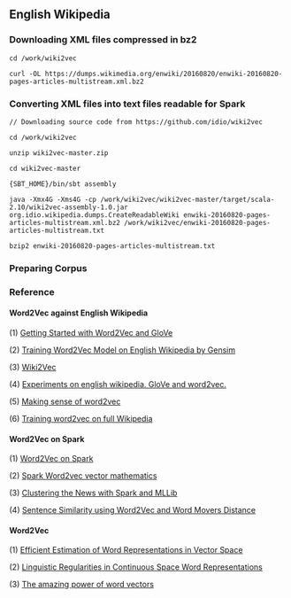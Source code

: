 ## English Wikipedia

### Downloading XML files compressed in bz2

~~~
cd /work/wiki2vec

curl -OL https://dumps.wikimedia.org/enwiki/20160820/enwiki-20160820-pages-articles-multistream.xml.bz2
~~~


### Converting XML files into text files readable for Spark

~~~
// Downloading source code from https://github.com/idio/wiki2vec

cd /work/wiki2vec

unzip wiki2vec-master.zip

cd wiki2vec-master

{SBT_HOME}/bin/sbt assembly

java -Xmx4G -Xms4G -cp /work/wiki2vec/wiki2vec-master/target/scala-2.10/wiki2vec-assembly-1.0.jar org.idio.wikipedia.dumps.CreateReadableWiki enwiki-20160820-pages-articles-multistream.xml.bz2 /work/wiki2vec/enwiki-20160820-pages-articles-multistream.txt

bzip2 enwiki-20160820-pages-articles-multistream.txt
~~~


### Preparing Corpus




### Reference


#### Word2Vec against English Wikipedia

(1) [Getting Started with Word2Vec and GloVe](http://textminingonline.com/getting-started-with-word2vec-and-glove)

(2) [Training Word2Vec Model on English Wikipedia by Gensim](http://textminingonline.com/training-word2vec-model-on-english-wikipedia-by-gensim)

(3) [Wiki2Vec](https://github.com/idio/wiki2vec)

(4) [Experiments on english wikipedia. GloVe and word2vec.](https://www.r-bloggers.com/experiments-on-english-wikipedia-glove-and-word2vec/)

(5) [Making sense of word2vec](https://rare-technologies.com/making-sense-of-word2vec/)

(6) [Training word2vec on full Wikipedia](https://groups.google.com/forum/#!topic/gensim/MJWrDw_IvXw)


#### Word2Vec on Spark

(1) [Word2Vec on Spark](http://spark.apache.org/docs/latest/ml-features.html#word2vec)

(2) [Spark Word2vec vector mathematics](http://stackoverflow.com/questions/34172242/spark-word2vec-vector-mathematics)

(3) [Clustering the News with Spark and MLLib](http://bigdatasciencebootcamp.com/posts/Part_3/clustering_news.html)

(4) [Sentence Similarity using Word2Vec and Word Movers Distance](http://sujitpal.blogspot.com/2015/09/sentence-similarity-using-word2vec-and.html)


#### Word2Vec

(1) [Efficient Estimation of Word Representations in Vector Space](http://arxiv.org/pdf/1301.3781.pdf)

(2) [Linguistic Regularities in Continuous Space Word Representations](http://msr-waypoint.com/en-us/um/people/gzweig/Pubs/NAACL2013Regularities.pdf)

(3) [The amazing power of word vectors](https://blog.acolyer.org/2016/04/21/the-amazing-power-of-word-vectors/)






